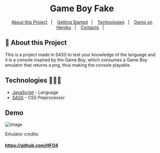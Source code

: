 <h1 align="center">Game Boy Fake</h1>

   
<p align="center">
  <a href="#notebook-About-this-Project">About this Project</a>&nbsp;&nbsp;&nbsp;|&nbsp;&nbsp;&nbsp;
  <a href="#rocket-Getting-Started">Getting Started</a>&nbsp;&nbsp;&nbsp;|&nbsp;&nbsp;&nbsp;
  <a href="#user-content-technologies-">Technologies</a>&nbsp;&nbsp;&nbsp;|&nbsp;&nbsp;&nbsp;
  <a href="https://pedro749.github.io/gameboyfake/public">Demo on Heroku</a>&nbsp;&nbsp;&nbsp;|&nbsp;&nbsp;&nbsp;
  <a href="#mailbox-Contacts">Contacts</a>&nbsp;&nbsp;&nbsp;|&nbsp;&nbsp;&nbsp;  
</p>   
   
## :notebook: About this Project

This is a project made in SASS to test your knowledge of the language and it is a console inspired by the Game Boy, which consumes a Game Boy emulator that returns a png, thus making the console playable.

## Technologies 🐱‍🏍🎂

- [JavaScript](https://https://developer.mozilla.org/pt-BR/docs/Web/JavaScript) - Language
- [SASS](https://sass-lang.com/) - CSS Preprocessor

## Demo
![image](https://user-images.githubusercontent.com/69980288/186041333-b903d8a6-d282-46a8-8e77-e93718dc1488.png)


Emulator credits:


#### https://github.com/HFO4
